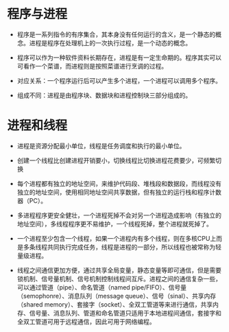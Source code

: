 # 程序与进程

- 程序是一系列指令的有序集合，其本身没有任何运行的含义，是一个静态的概念。进程是程序在处理机上的一次执行过程，是一个动态的概念。

- 程序可以作为一种软件资料长期存在，进程是有一定生命期的。程序其实可以可看作一个菜谱，而进程则是按照菜谱进行烹调的过程。

- 对应关系：一个程序运行后可以产生多个进程，一个进程可以调用多个程序。

- 组成不同：进程是由程序块、数据块和进程控制块三部分组成的。


# 进程和线程

- 进程是资源分配最小单位，线程是任务调度和执行的最小单位。

- 创建一个线程比创建进程开销要小，切换线程比切换进程花费要少，可频繁切换

- 每个进程都有独立的地址空间，来维护代码段、堆栈段和数据段，而线程没有独立的地址空间，使用相同地址空间共享数据，但有独立的运行栈和程序计数器（PC）。

- 多进程程序更安全健壮，一个进程死掉不会对另一个进程造成影响（有独立的地址空间），多线程程序更不易维护，一个线程死掉，整个进程就死掉了。

- 一个进程至少包含一个线程，如果一个进程内有多个线程，则在多核CPU上而是多条线程共同执行完成任务，线程是进程的一部分，所以线程也被常称为轻量级进程。

- 线程之间通信更加方便，通过共享全局变量，静态变量等即可通信，但是需要锁机制、信号量机制、信号机制控制线程间互斥。进程之间的通信复杂一些，可以通过管道（pipe）、命名管道（named pipe/FIFO）、信号量（semophonre）、消息队列（message queue）、信号（sinal）、共享内存（shared memory）、套接字（socket）、全双工管道等来进行通信，共享内存、信号量、消息队列、管道和命名管道只适用于本地进程间通信，套接字和全双工管道可用于远程通信，因此可用于网络编程。